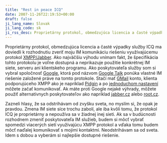 ```yaml
---
title: "Rest in peace ICQ"
date: 2007-11-26T22:19:53+00:00
draft: false
ji_lang_name: Slovak
ji_lang_code: sk
ji_rss_desc: Proprietárny protokol, obmedzujúca licencia a časté výpadky služby ICQ ma doviedli k rozhodnutiu zveriť moju IM komunikáciu riešeniu využívajúcemu protokol XMPP/Jabber.
---
```


Proprietárny protokol, obmedzujúca licencia a časté výpadky služby ICQ ma doviedli k rozhodnutiu zveriť moju IM komunikáciu riešeniu využívajúcemu protokol [XMPP/Jabber][1]. 
Ako najväčšiu výhodu vnímam fakt, že špecifikácia tohto protokolu je voľne dostupná a neprikazuje použitie konkrétnej IM siete, serveru ani klientskeho programu. 
Ako poskytovateľa služby som si vybral spoločnosť [Google][2], ktorá pod názvom [Google Talk][3] ponúka vlastné IM riešenie založené práve na tomto protokole. 
Stačí mať [GMail][4] konto, klienta podporujúceho XMPP ako je napríklad [Pidgin][5] a po [jednoduchom nastavení][6] môžete začať komunikovať. 
Ak máte proti Google nejaké výhrady, môžete použiť alternatívnych poskytovateľov ako napríklad [jabber.cz][7] alebo [root.cz][8].

Zazneli hlasy, že sa odstrihávam od zvyšku sveta, no myslím si, že opak je pravdou. 
Zmena IM siete síce trochu zabolí, ale iba kvôli tomu, že protokol ICQ je proprietárny a nepoužíva sa v žiadnej inej sieti. 
Ak sa v budúcnosti rozhodnem zmeniť poskytovateľa IM služieb, budem si môcť vybrať spomedzi viacerých sietí využívajúcu XMPP protokol a vďaka tomu budem môcť naďalej komunikovať s mojimi kontaktmi. 
Neodstrihávam sa od sveta. 
Idem s dobou a vyberám si najlepšie dostupné riešenie.


[1]: https://en.wikipedia.org/wiki/XMPP
[2]: https://www.google.com
[3]: https://www.google.com/talk/
[4]: https://www.gmail.com
[5]: https://www.pidgin.im
[6]: https://www.google.com/support/talk/bin/answer.py?answer=24073
[7]: https://www.jabber.cz
[8]: https://jabber.root.cz